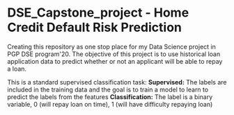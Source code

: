 # DSE_Capstone_project - Home Credit Default Risk Prediction
Creating this repository as one stop place for my Data Science project in PGP DSE program'20.
The objective of this project is to use historical loan application data to predict whether or not an applicant will be able to repay a loan. 

This is a standard supervised classification task:
  **Supervised:** The labels are included in the training data and the goal is to train a model to learn to predict the labels from the features
  **Classification:** The label is a binary variable, 0 (will repay loan on time), 1 (will have difficulty repaying loan)
